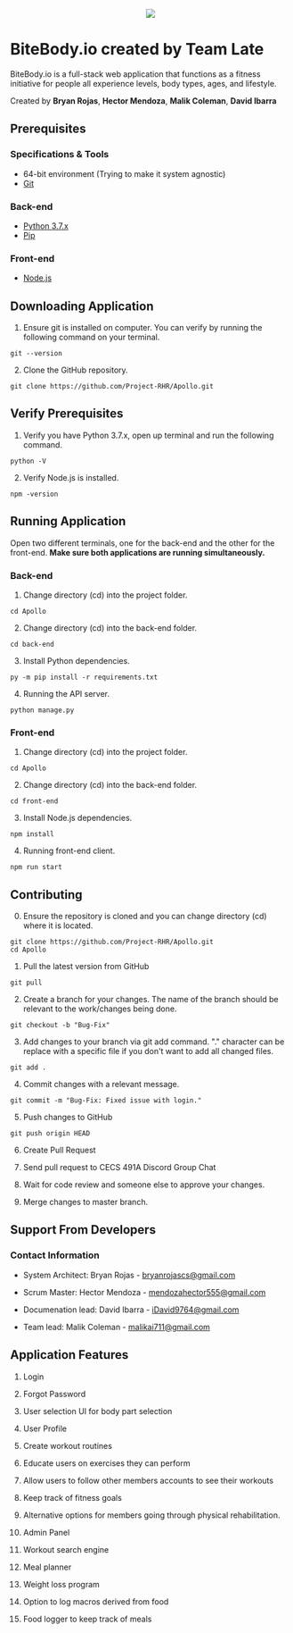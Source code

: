 <p align="center">
  <img src="https://raw.githubusercontent.com/Project-RHR/Apollo/master/front-end/src/static/images/BB_logo.png"/>
</p>

# BiteBody.io created by Team Late

BiteBody.io is a full-stack web application that functions as a fitness initiative for people all experience levels, body types, ages, and lifestyle.

Created by **Bryan Rojas**, **Hector Mendoza**, **Malik Coleman**, **David Ibarra**

## Prerequisites

### Specifications & Tools
* 64-bit environment (Trying to make it system agnostic)
* [Git](https://git-scm.com/downloads)

### Back-end
* [Python 3.7.x](https://www.python.org/downloads/)
* [Pip](https://pip.pypa.io/en/stable/installing/)

### Front-end
* [Node.js](https://nodejs.org/en/)

## Downloading Application

1. Ensure git is installed on computer. You can verify by running the following command on your terminal.
```
git --version
```
2. Clone the GitHub repository.
```
git clone https://github.com/Project-RHR/Apollo.git
```

##  Verify Prerequisites

1. Verify you have Python 3.7.x, open up terminal and run the following command.
```
python -V
```
2. Verify Node.js is installed.
```
npm -version
```

## Running Application

Open two different terminals, one for the back-end and the other for the front-end. **Make sure both applications are running simultaneously.**

### Back-end
1. Change directory (cd) into the project folder.
```
cd Apollo
```
2. Change directory (cd) into the back-end folder.
```
cd back-end
```
3. Install Python dependencies.
```
py -m pip install -r requirements.txt
```
4. Running the API server.
```
python manage.py
```

### Front-end
1. Change directory (cd) into the project folder.
```
cd Apollo
```
2. Change directory (cd) into the back-end folder.
```
cd front-end
```
3. Install Node.js dependencies. 
```
npm install
```
4. Running front-end client.
```
npm run start
```

## Contributing

0. Ensure the repository is cloned and you can change directory (cd) where it is located.
```
git clone https://github.com/Project-RHR/Apollo.git
cd Apollo
```
1. Pull the latest version from GitHub
```
git pull
```
2. Create a branch for your changes. The name of the branch should be relevant to the work/changes being done.
```
git checkout -b "Bug-Fix"
```
3. Add changes to your branch via git add command. "." character can be replace with a specific file if you don't want to add all changed files.
```
git add .
```
4. Commit changes with a relevant message.
```
git commit -m "Bug-Fix: Fixed issue with login."
```
5. Push changes to GitHub
```
git push origin HEAD
```
6. Create Pull Request

7. Send pull request to CECS 491A Discord Group Chat

8. Wait for code review and someone else to approve your changes.

9. Merge changes to master branch.

## Support From Developers

### Contact Information
* System Architect: Bryan Rojas - bryanrojascs@gmail.com

* Scrum Master: Hector Mendoza - mendozahector555@gmail.com

* Documenation lead: David Ibarra - iDavid9764@gmail.com

* Team lead: Malik Coleman - malikai711@gmail.com

## Application Features

1. Login

2. Forgot Password

3. User selection UI for body part selection

4. User Profile

5. Create workout routines

6. Educate users on exercises they can perform 

7. Allow users to follow other members accounts to see their workouts

8. Keep track of fitness goals

9. Alternative options for members going through physical rehabilitation.

10. Admin Panel 

11. Workout search engine

12. Meal planner

13. Weight loss program

14. Option to log macros derived from food

15. Food logger to keep track of meals
